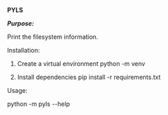**PYLS**

***Purpose:***

Print the filesystem information.

Installation:

1. Create a virtual environment
  python -m venv <env-name>

2. Install dependencies
   pip install -r requirements.txt

Usage:

python -m pyls --help


